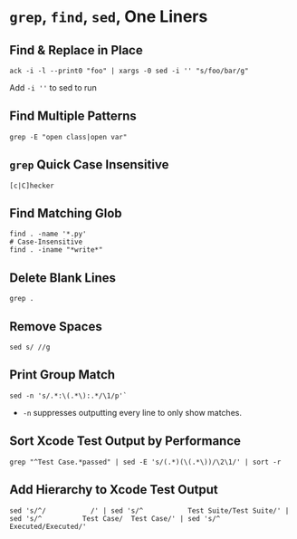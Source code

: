 # `grep`, `find`, `sed`, One Liners

## Find & Replace in Place

	ack -i -l --print0 "foo" | xargs -0 sed -i '' "s/foo/bar/g"

Add `-i ''` to sed to run

## Find Multiple Patterns

	grep -E "open class|open var"

## `grep` Quick Case Insensitive

	[c|C]hecker

## Find Matching Glob

	find . -name '*.py'
	# Case-Insensitive
	find . -iname "*write*"

## Delete Blank Lines

	grep .

## Remove Spaces

	sed s/ //g

## Print Group Match

	sed -n 's/.*:\(.*\):.*/\1/p'`

* `-n` suppresses outputting every line to only show matches.

## Sort Xcode Test Output by Performance

	grep "^Test Case.*passed" | sed -E 's/(.*)(\(.*\))/\2\1/' | sort -r

## Add Hierarchy to Xcode Test Output

	sed 's/^/			/' | sed 's/^			Test Suite/Test Suite/' | sed 's/^			Test Case/	Test Case/' | sed 's/^				 Executed/Executed/'
